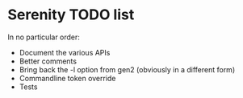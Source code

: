Serenity TODO list
==================

In no particular order:

- Document the various APIs
- Better comments
- Bring back the -l option from gen2 (obviously in a different form)
- Commandline token override
- Tests